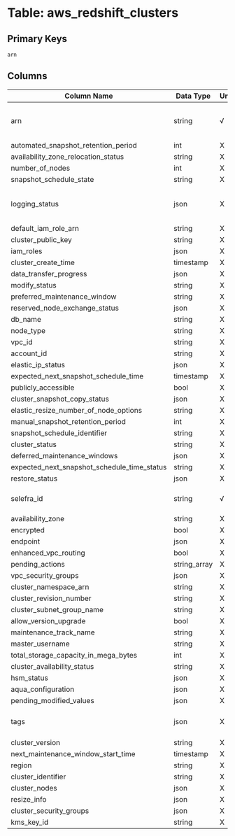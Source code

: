 # Table: aws_redshift_clusters

## Primary Keys 

```
arn
```


## Columns 

|  Column Name   |  Data Type  | Uniq | Nullable | Description | 
|  ----  | ----  | ----  | ----  | ---- | 
| arn | string | √ | √ | `The Amazon Resource Name (ARN) for the resource.` | 
| automated_snapshot_retention_period | int | X | √ |  | 
| availability_zone_relocation_status | string | X | √ |  | 
| number_of_nodes | int | X | √ |  | 
| snapshot_schedule_state | string | X | √ |  | 
| logging_status | json | X | √ | `Describes the status of logging for a cluster.` | 
| default_iam_role_arn | string | X | √ |  | 
| cluster_public_key | string | X | √ |  | 
| iam_roles | json | X | √ |  | 
| cluster_create_time | timestamp | X | √ |  | 
| data_transfer_progress | json | X | √ |  | 
| modify_status | string | X | √ |  | 
| preferred_maintenance_window | string | X | √ |  | 
| reserved_node_exchange_status | json | X | √ |  | 
| db_name | string | X | √ |  | 
| node_type | string | X | √ |  | 
| vpc_id | string | X | √ |  | 
| account_id | string | X | √ |  | 
| elastic_ip_status | json | X | √ |  | 
| expected_next_snapshot_schedule_time | timestamp | X | √ |  | 
| publicly_accessible | bool | X | √ |  | 
| cluster_snapshot_copy_status | json | X | √ |  | 
| elastic_resize_number_of_node_options | string | X | √ |  | 
| manual_snapshot_retention_period | int | X | √ |  | 
| snapshot_schedule_identifier | string | X | √ |  | 
| cluster_status | string | X | √ |  | 
| deferred_maintenance_windows | json | X | √ |  | 
| expected_next_snapshot_schedule_time_status | string | X | √ |  | 
| restore_status | json | X | √ |  | 
| selefra_id | string | √ | √ | primary keys value md5 | 
| availability_zone | string | X | √ |  | 
| encrypted | bool | X | √ |  | 
| endpoint | json | X | √ |  | 
| enhanced_vpc_routing | bool | X | √ |  | 
| pending_actions | string_array | X | √ |  | 
| vpc_security_groups | json | X | √ |  | 
| cluster_namespace_arn | string | X | √ |  | 
| cluster_revision_number | string | X | √ |  | 
| cluster_subnet_group_name | string | X | √ |  | 
| allow_version_upgrade | bool | X | √ |  | 
| maintenance_track_name | string | X | √ |  | 
| master_username | string | X | √ |  | 
| total_storage_capacity_in_mega_bytes | int | X | √ |  | 
| cluster_availability_status | string | X | √ |  | 
| hsm_status | json | X | √ |  | 
| aqua_configuration | json | X | √ |  | 
| pending_modified_values | json | X | √ |  | 
| tags | json | X | √ | `The list of tags for the cluster.` | 
| cluster_version | string | X | √ |  | 
| next_maintenance_window_start_time | timestamp | X | √ |  | 
| region | string | X | √ |  | 
| cluster_identifier | string | X | √ |  | 
| cluster_nodes | json | X | √ |  | 
| resize_info | json | X | √ |  | 
| cluster_security_groups | json | X | √ |  | 
| kms_key_id | string | X | √ |  | 


